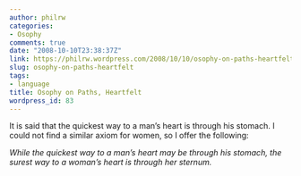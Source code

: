 ```yaml
---
author: philrw
categories:
- Osophy
comments: true
date: "2008-10-10T23:38:37Z"
link: https://philrw.wordpress.com/2008/10/10/osophy-on-paths-heartfelt/
slug: osophy-on-paths-heartfelt
tags:
- language
title: Osophy on Paths, Heartfelt
wordpress_id: 83
---
```


It is said that the quickest way to a man’s heart is through his stomach. I could not find a similar axiom for women, so I offer the following:


_While the quickest way to a man’s heart may be through his stomach, the surest way to a woman’s heart is through her sternum._


